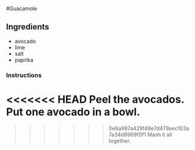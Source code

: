 #Guacamole
## Ingredients
* avocado
* lime
* salt
* paprika
### Instructions
<<<<<<< HEAD
Peel the avocados.
Put one avocado in a bowl.
=======
>>>>>>> 0e6a997a429f48e7d479aec103a7a34d8969f0f1
Mash it all together.
